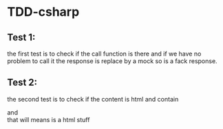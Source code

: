 # TDD-csharp


## Test 1:
the first test is to check if the call function is there and if we have no problem to call it
the response is replace by a mock so is a fack response.

## Test 2:
the second test is to check if the content is html and contain <div> and </div>
that will means is a html stuff


